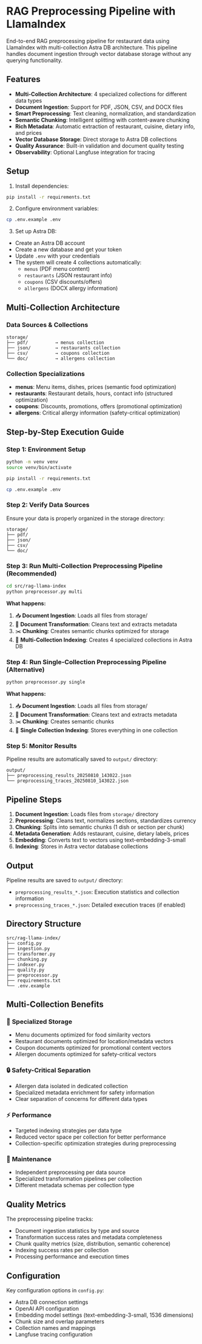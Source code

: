 # RAG Preprocessing Pipeline with LlamaIndex

End-to-end RAG preprocessing pipeline for restaurant data using LlamaIndex with multi-collection Astra DB architecture. This pipeline handles document ingestion through vector database storage without any querying functionality.

## Features

- **Multi-Collection Architecture**: 4 specialized collections for different data types
- **Document Ingestion**: Support for PDF, JSON, CSV, and DOCX files  
- **Smart Preprocessing**: Text cleaning, normalization, and standardization
- **Semantic Chunking**: Intelligent splitting with content-aware chunking
- **Rich Metadata**: Automatic extraction of restaurant, cuisine, dietary info, and prices
- **Vector Database Storage**: Direct storage to Astra DB collections
- **Quality Assurance**: Built-in validation and document quality testing
- **Observability**: Optional Langfuse integration for tracing

## Setup

1. Install dependencies:
```bash
pip install -r requirements.txt
```

2. Configure environment variables:
```bash
cp .env.example .env
```

3. Set up Astra DB:
- Create an Astra DB account
- Create a new database and get your token
- Update `.env` with your credentials
- The system will create 4 collections automatically:
  - `menus` (PDF menu content)
  - `restaurants` (JSON restaurant info)
  - `coupons` (CSV discounts/offers)
  - `allergens` (DOCX allergy information)

## Multi-Collection Architecture

### Data Sources & Collections
```
storage/
├── pdf/          → menus collection
├── json/         → restaurants collection  
├── csv/          → coupons collection
└── doc/          → allergens collection
```

### Collection Specializations
- **menus**: Menu items, dishes, prices (semantic food optimization)
- **restaurants**: Restaurant details, hours, contact info (structured optimization)
- **coupons**: Discounts, promotions, offers (promotional optimization)
- **allergens**: Critical allergy information (safety-critical optimization)

## Step-by-Step Execution Guide

### Step 1: Environment Setup

```bash
python -m venv venv
source venv/bin/activate

pip install -r requirements.txt

cp .env.example .env
```

### Step 2: Verify Data Sources

Ensure your data is properly organized in the storage directory:

```
storage/
├── pdf/          
├── json/         
├── csv/          
└── doc/          
```

### Step 3: Run Multi-Collection Preprocessing Pipeline (Recommended)

```bash
cd src/rag-llama-index
python preprocessor.py multi
```

**What happens:**
1. 📥 **Document Ingestion**: Loads all files from storage/
2. 🔄 **Document Transformation**: Cleans text and extracts metadata
3. ✂️ **Chunking**: Creates semantic chunks optimized for storage
4. 💾 **Multi-Collection Indexing**: Creates 4 specialized collections in Astra DB

### Step 4: Run Single-Collection Preprocessing Pipeline (Alternative)

```bash
python preprocessor.py single
```

**What happens:**
1. 📥 **Document Ingestion**: Loads all files from storage/
2. 🔄 **Document Transformation**: Cleans text and extracts metadata
3. ✂️ **Chunking**: Creates semantic chunks
4. 💾 **Single Collection Indexing**: Stores everything in one collection

### Step 5: Monitor Results

Pipeline results are automatically saved to `output/` directory:

```
output/
├── preprocessing_results_20250810_143022.json    
└── preprocessing_traces_20250810_143022.json     
```

## Pipeline Steps

1. **Document Ingestion**: Loads files from `storage/` directory
2. **Preprocessing**: Cleans text, normalizes sections, standardizes currency
3. **Chunking**: Splits into semantic chunks (1 dish or section per chunk)
4. **Metadata Generation**: Adds restaurant, cuisine, dietary labels, prices
5. **Embedding**: Converts text to vectors using text-embedding-3-small
6. **Indexing**: Stores in Astra vector database collections

## Output

Pipeline results are saved to `output/` directory:
- `preprocessing_results_*.json`: Execution statistics and collection information
- `preprocessing_traces_*.json`: Detailed execution traces (if enabled)

## Directory Structure

```
src/rag-llama-index/
├── config.py           
├── ingestion.py        
├── transformer.py      
├── chunking.py         
├── indexer.py          
├── quality.py          
├── preprocessor.py     
├── requirements.txt    
└── .env.example        
```

## Multi-Collection Benefits

### 🎯 **Specialized Storage**
- Menu documents optimized for food similarity vectors
- Restaurant documents optimized for location/metadata vectors
- Coupon documents optimized for promotional content vectors
- Allergen documents optimized for safety-critical vectors

### 🔒 **Safety-Critical Separation**
- Allergen data isolated in dedicated collection
- Specialized metadata enrichment for safety information
- Clear separation of concerns for different data types

### ⚡ **Performance**
- Targeted indexing strategies per data type
- Reduced vector space per collection for better performance
- Collection-specific optimization strategies during preprocessing

### 🔧 **Maintenance**
- Independent preprocessing per data source
- Specialized transformation pipelines per collection
- Different metadata schemas per collection type

## Quality Metrics

The preprocessing pipeline tracks:
- Document ingestion statistics by type and source
- Transformation success rates and metadata completeness
- Chunk quality metrics (size, distribution, semantic coherence)
- Indexing success rates per collection
- Processing performance and execution times

## Configuration

Key configuration options in `config.py`:
- Astra DB connection settings
- OpenAI API configuration
- Embedding model settings (text-embedding-3-small, 1536 dimensions)
- Chunk size and overlap parameters
- Collection names and mappings
- Langfuse tracing configuration